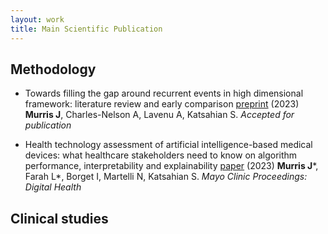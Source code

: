 ```yaml
---
layout: work
title: Main Scientific Publication
---
```


## Methodology
* Towards filling the gap around recurrent events in high dimensional framework: literature review and early comparison [preprint](https://arxiv.org/abs/2203.15694) (2023)
**Murris J**, Charles-Nelson A, Lavenu A, Katsahian S. *Accepted for publication*

* Health technology assessment of artificial intelligence-based medical devices: what healthcare stakeholders need to know on algorithm performance, interpretability and explainability [paper](https://www.mcpdigitalhealth.org/article/S2949-7612(23)00010-X/fulltext) (2023)
**Murris J**\*, Farah L\*, Borget I, Martelli N, Katsahian S. *Mayo Clinic Proceedings: Digital Health*

## Clinical studies